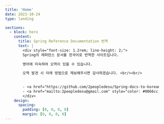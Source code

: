 ```yaml
---
title: 'Home'
date: 2023-10-24
type: landing

sections:
  - block: hero
    content:
      title: Spring Reference Documentation 번역
      text: |
        <div style="font-size: 1.2rem; line-height: 2;">
        Spring의 레퍼런스 문서를 한국어로 번역한 사이트입니다.
        
        영어에 미숙하여 오역이 있을 수 있습니다. 
        
        오역 발견 시 아래 방법으로 제보해주시면 감사하겠습니다. <br/><br/>
        
        
        - <a href="https://github.com/2peopledesu/Spring-docs-to-korean" style="color: #0066cc;">GitHub Issue</a>
        - <a href="mailto:2peopledesu@gmail.com" style="color: #0066cc;">이메일</a>
        </div>
    design:
      spacing:
        padding: [0, 0, 0, 0]
        margin: [0, 0, 0, 0]
---
```

